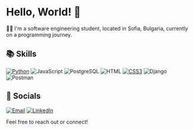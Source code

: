 # Hello, World! 👋

👨‍💻 I'm a software engineering student, located in Sofia, Bulgaria, currently on a programming journey. 

## 📚 Skills

[![Python](https://img.shields.io/badge/Python-FFD43B?style=for-the-badge&logo=python&logoColor=blue)](https://www.python.org/) ![JavaScript](https://img.shields.io/badge/JavaScript-323330?style=for-the-badge&logo=javascript&logoColor=F7DF1E) ![PostgreSQL](https://img.shields.io/badge/PostgreSQL-316192?style=for-the-badge&logo=postgresql&logoColor=white) ![HTML](https://img.shields.io/badge/HTML5-E34F26?style=for-the-badge&logo=html5&logoColor=white) [![CSS3](https://img.shields.io/badge/CSS3-1572B6?style=for-the-badge&logo=css3&logoColor=white)](https://developer.mozilla.org/en-US/docs/Web/CSS) ![Django](https://img.shields.io/badge/Django-092E20?style=for-the-badge&logo=django&logoColor=green) ![Postman](https://img.shields.io/badge/Postman-FF6C37?style=for-the-badge&logo=Postman&logoColor=white)


## 💬 Socials

[![Email](https://img.shields.io/badge/Gmail-D14836?style=for-the-badge&logo=gmail&logoColor=white)](mailto:deivid.mitov@gmail.com) [![LinkedIn](https://img.shields.io/badge/LinkedIn-0077B5?style=for-the-badge&logo=linkedin&logoColor=white)](https://www.linkedin.com/in/david-mitov)

Feel free to reach out or connect! 

